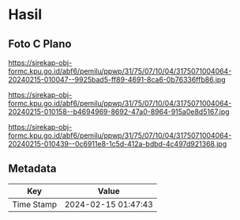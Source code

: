 # Hasil

## Foto C Plano

https://sirekap-obj-formc.kpu.go.id/abf6/pemilu/ppwp/31/75/07/10/04/3175071004064-20240215-010047--9925bad5-ff89-4691-8ca6-0b76336ffb86.jpg

https://sirekap-obj-formc.kpu.go.id/abf6/pemilu/ppwp/31/75/07/10/04/3175071004064-20240215-010158--b4694969-8692-47a0-8964-915a0e8d5167.jpg

https://sirekap-obj-formc.kpu.go.id/abf6/pemilu/ppwp/31/75/07/10/04/3175071004064-20240215-010439--0c6911e8-1c5d-412a-bdbd-4c497d921368.jpg


## Metadata

| Key        | Value               |
| ---------- | ------------------- |
| Time Stamp | 2024-02-15 01:47:43 |



